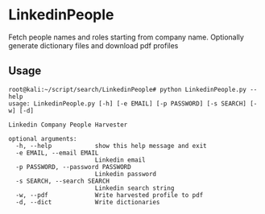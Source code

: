 # LinkedinPeople
Fetch people names and roles starting from company name.
Optionally generate dictionary files and download pdf profiles 

## Usage
```shell
root@kali:~/script/search/LinkedinPeople# python LinkedinPeople.py --help
usage: LinkedinPeople.py [-h] [-e EMAIL] [-p PASSWORD] [-s SEARCH] [-w] [-d]

Linkedin Company People Harvester

optional arguments:
  -h, --help            show this help message and exit
  -e EMAIL, --email EMAIL
                        Linkedin email
  -p PASSWORD, --password PASSWORD
                        Linkedin password
  -s SEARCH, --search SEARCH
                        Linkedin search string
  -w, --pdf             Write harvested profile to pdf
  -d, --dict            Write dictionaries
  ```
